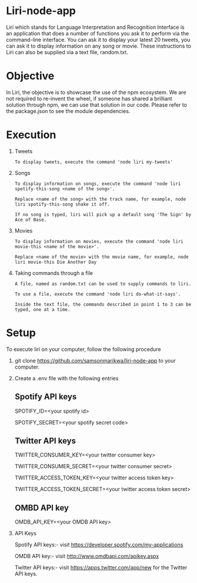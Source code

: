# Liri-node-app
Liri which stands for Language Interpretation and Recognition Interface is an application that does a number of functions you ask it to perform via the command-line interface. You can ask it to display your latest 20 tweets, you can ask it to display information on any song or movie. These instructions to Liri can also be supplied via a text file, random.txt.


# Objective
In Liri, the objective is to showcase the use of the npm ecosystem. We are not required to re-invent the wheel, if someone has shared a brilliant solution through npm, we can use that solution in our code. Please refer to the package.json to see the module dependencies. 


# Execution

1.  Tweets

    	To display tweets, execute the command 'node liri my-tweets'
	
    
2.  Songs

        To display information on songs, execute the command 'node liri spotify-this-song <name of the song>'.
	
        Replace <name of the song> with the track name, for example, node liri spotify-this-song shake it off.
	
        If no song is typed, liri will pick up a default song 'The Sign' by Ace of Base.
	
	

3.  Movies

        To display information on movies, execute the command 'node liri movie-this <name of the movie>'.
	
        Replace <name of the movie> with the movie name, for example, node liri movie-this Die Another Day
	


4.  Taking commands through a file

        A file, named as random.txt can be used to supply commands to liri.
	
        To use a file, execute the command 'node liri do-what-it-says'.
	
        Inside the text file, the commands described in point 1 to 3 can be typed, one at a time.
	

# Setup

To execute liri on your computer, follow the following procedure

1.  git clone https://github.com/samsonmarikwa/liri-node-app to your computer.



2.  Create a .env file with the following entries

    ## Spotify API keys
    
    SPOTIFY_ID=\<your spotify id\>
    
    SPOTIFY_SECRET=\<your spotify secret code\>
    

    ## Twitter API keys
    
    TWITTER_CONSUMER_KEY=\<your twitter consumer key\>
    
    TWITTER_CONSUMER_SECRET=\<your twitter consumer secret\>
    
    TWITTER_ACCESS_TOKEN_KEY=\<your twitter access token key\>
    
    TWITTER_ACCESS_TOKEN_SECRET=\<your twitter access token secret\>
    

    ## OMBD API key
    
    OMDB_API_KEY=\<your OMDB API key\>



3.  API Keys

	Spotify API keys:- visit https://developer.spotify.com/my-applications
	
	OMDB API key:- visit http://www.omdbapi.com/apikey.aspx
	
	Twitter API keys:- visit https://apps.twitter.com/app/new for the Twitter API keys.
